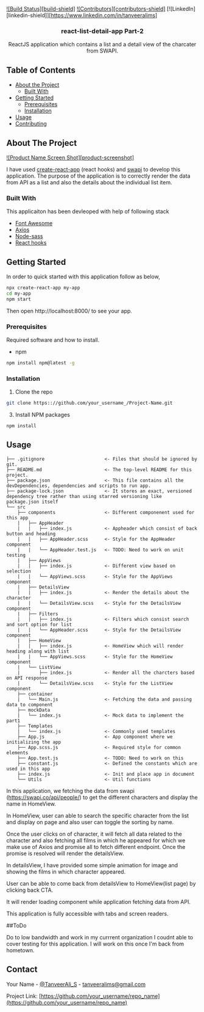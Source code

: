 
[![Build Status][build-shield]]()
[![Contributors][contributors-shield]]()
[![LinkedIn][linkedin-shield]][https://www.linkedin.com/in/tanveeralims]

<p align="center">
  <h3 align="center">react-list-detail-app Part-2</h3>

  <p align="center">
    ReactJS application which contains a list and a detail view of the charcater from SWAPI.
    <br />
    </p>

## Table of Contents

* [About the Project](#about-the-project)
  * [Built With](#built-with)
* [Getting Started](#getting-started)
  * [Prerequisites](#prerequisites)
  * [Installation](#installation)
* [Usage](#usage)
* [Contributing](#contributing)

## About The Project

[![Product Name Screen Shot][product-screenshot]](https://example.com)

I have used [create-react-app](https://github.com/facebook/create-react-app) (react hooks) and [swapi](https://swapi.co/documentation) to develop this application. The purpose of the application is to correctly render the data from API as a list and also the details about the individual list item.

### Built With
This applicaiton has been devleoped with help of following stack
* [Font Awesome](https://fontawesome.com/)
* [Axios](https://github.com/axios/axios)
* [Node-sass](https://www.npmjs.com/package/node-sass)
* [React hooks](https://reactjs.org/docs/hooks-intro.html)

## Getting Started

In order to quick started with this application follow as below,

```sh
npx create-react-app my-app
cd my-app
npm start
```
Then open http://localhost:8000/ to see your app.

### Prerequisites

Required software and how to install.
* npm
```sh
npm install npm@latest -g
```

### Installation

1. Clone the repo
```sh
git clone https:://github.com/your_username_/Project-Name.git
```
3. Install NPM packages
```sh
npm install
```
## Usage


```
├── .gitignore                      <- Files that should be ignored by git. 
├── README.md                       <- The top-level README for this project.
├── package.json                    <- This file contains all the devDependencies, dependencies and scripts to run app.
├── package-lock.json               <- It stores an exact, versioned dependency tree rather than using starred versioning like  package.json itself      
└── src
    ├── components                  <- Different componenent used for this app
    |   ├── AppHeader               
    |   |   ├── index.js            <- Appheader which consist of back button and heading
    |   |   ├── AppHeader.scss      <- Style for the AppHeader component
    |   |   └── AppHeader.test.js   <- TODO: Need to work on unit testing
    |   ├── AppViews                
    |   |   ├── index.js            <- Different view based on selection
    |   |   └── AppViews.scss       <- Style for the AppViews component
    |   ├── DetailsView             
    |   |   ├── index.js            <- Render the details about the character
    |   |   └── DetailsView.scss    <- Style for the DetailsView component
    |   ├── Filters               
    |   |   ├── index.js            <- Filters which consist search and sort option for list
    |   |   └── AppHeader.scss      <- Style for the DetailsView component
    |   ├── HomeView                
    |   |   ├── index.js            <- HomeView which will render heading along with list
    |   |   └── AppViews.scss       <- Style for the HomeView component
    |   └── ListView             
    |       ├── index.js            <- Render all the charcters based on API response
    |       └── DetailsView.scss    <- Style for the ListView component
    ├── container                   
    |   └── Main.js                 <- Fetching the data and passing data to component
    ├── mockData                    
    |   └── index.js                <- Mock data to implement the part1 
    ├── Templates                  
    |   └── index.js                <- Commonly used templates
    ├── App.js                      <- App component where we initializing the app
    ├── App.scss.js                 <- Required style for common elements
    ├── App.test.js                 <- TODO: Need to work on this
    ├── constant.js                 <- Defined the constants which are used in this app
    ├── index.js                    <- Init and place app in document
    └── Utils                       <- Util functions
```

In this application, we fetching the data from swapi (https://swapi.co/api/people/) to get the different characters and display the name in HomeView. 

In HomeView, user can able to search the specific character from the list and display on page and also user can toggle the sorting by name.

Once the user clicks on of character, it will fetch all data related to the character and also fetching all films in which he appeared for which we make use of Axios and promise all to fetch different endpoint. Once the promise is resolved will render the detailsView.

In detailsView, I have provided some simple animation for image and showing the films in which character appeared.

User can be able to come back from detailsView to HomeView(list page) by clicking back CTA.

It will render loading component while application fetching data from API.

This application is fully accessible with tabs and screen readers.

##ToDo

Do to low bandwidth and work in my currrent organization I coudnt able to cover testing for this application. I will work on this once I'm back from hometown.

## Contact

Your Name - [@TanveerAli_S](https://twitter.com/TanveerAli_S) - tanveeralims@gmail.com

Project Link: [https://github.com/your_username/repo_name](https://github.com/your_username/repo_name)
